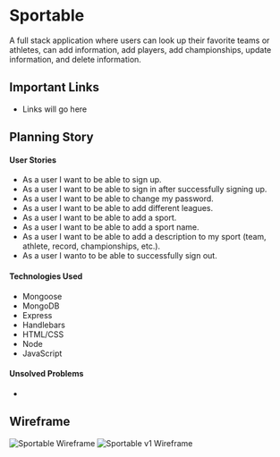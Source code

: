 # Sportable

A full stack application where users can look up their favorite teams or athletes, can add information, add players, add championships, update information, and delete information.

## Important Links

- Links will go here

## Planning Story

#### User Stories

- As a user I want to be able to sign up.
- As a user I want to be able to sign in after successfully signing up.
- As a user I want to be able to change my password.
- As a user I want to be able to add different leagues.
- As a user I want to be able to add a sport.
- As a user I want to be able to add a sport name.
- As a user I want to be able to add a description to my sport (team, athlete, record, championships, etc.).
- As a user I wanto to be able to successfully sign out.

#### Technologies Used

- Mongoose
- MongoDB
- Express
- Handlebars
- HTML/CSS
- Node
- JavaScript

#### Unsolved Problems

-

## Wireframe
![Sportable Wireframe](https://i.imgur.com/JSZBHKB.jpg)
![Sportable v1 Wireframe](https://i.imgur.com/RX1kMxQ.jpg)
